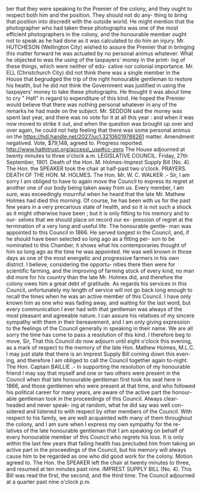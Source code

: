 ber that they were speaking to the Premier of the colony, and they ought to respect both him and the position. They should not do any- thing to bring that position into discredit with the outside world. He might mention that the photographer who had taken these photographs was one of the most efficient photographers in the colony, and the honourable member ought not to speak as he had done as it was calculated to do him an injury. Mr. HUTCHESON (Wellington City) wished to assure the Premier that in bringing this matter forward he was actuated by no personal animus whatever. What he objected to was the using of the taxpayers' money in the print- ing of these things, which were neither of edu- cative nor colonial importance. Mr. ELL (Christchurch City) did not think there was a single member in the House that begrudged the trip of the right honourable gentleman to restore his health, but he did not think the Government was justified in using the taxpayers' money to take these photographs. He thought it was about time to cry " Halt" in regard to expenditure of this kind. He hoped the Premier would believe that there was nothing personal whatever in any of the remarks he had made on the subject. Mr. SEDDON said the money was spent last year, and there was no vote for it at all this year : and when it was now moved to strike it out, and when the question was brought up over and over again, he could not help feeling that there was some personal animus on the https://hdl.handle.net/2027/uc1.32106019788261 matter. Amendment negatived. Vote, $79,148, agreed to. Progress reported. http://www.hathitrust.org/access\_use#cc-zero The House adjourned at twenty minutes to three o'clock a.m. LEGISLATIVE COUNCIL. Friday, 27th September, 1901. Death of the Hon. M. Holmes-Imprest Supply Bill (No. 4). The Hon. the SPEAKER took the chair at half-past two o'clock. PRAYERS. DEATH OF THE HON. M. HOLMES. The Hon. Mr. W. C. WALKER .- Sir, I am sorry I am obliged to have to again move the Council to express its regret at another one of our body being taken away from us. Every member, I am sure, was exceedingly mournful when he heard that the late Mr. Mathew Holmes had died this morning. Of course, he has been with us for the past few years in a very precarious state of health, and so it is not such a shock as it might otherwise have been ; but it is only fitting to his memory and to our- selves that we should place on record our ex- pression of regret at the termination of a very long and useful life. The honourable gentle- man was appointed to this Council in 1866. He served longest in the Council, and, if he should have been selected so long ago as a fitting per- son to be nominated to this Chamber, it shows what his contemporaries thought of him so long ago as the time he was appointed. He was well known in those days as one of the most energetic and progressive farmers in his own district. I believe, considering the opportu- nities there then were for scientific farming, and the improving of farming stock of every kind, no man did more for his country than the late Mr. Holmes did, and therefore the colony owes him a great debt of gratitude. As regards his services in this Council, unfortunately my length of service will not go back long enough to recall the times when he was an active member of this Council. I have only known him as one who was fading away, and waiting for the last word, but every communication I ever had with that gentleman was always of the most pleasant and agreeable nature. I can assure his relatives of my sincere sympathy with them in their bereavement, and I am only giving expression to the feelings of the Council generally in speaking in their name. We are all sorry the time has come to pass a resolution of this kind. I therefore beg to move, Sir, That this Council do now adjourn until eight o'clock this evening, as a mark of respect to the memory of the late Hon. Mathew Holmes, M.L.C. I may just state that there is an Imprest Supply Bill coming down this even- ing, and therefore I am obliged to call the Council together again to-night. The Hon. Captain BAILLIE .- In supporting the resolution of my honourable friend I may say that myself and one or two others were present in the Council when that late honourable gentleman first took his seat here in 1866, and those gentlemen who were present at that time, and who followed his political career for many years, are aware of the active part the honour- able gentleman took in the proceedings of this Council. Always clear-headed and never speak- ing at random, what he did say was well con- sidered and listened to with respect by other members of the Council. With respect to his family, we are well acquainted with many of them throughout the colony, and I am sure when I express my own sympathy for the re- latives of the late honourable gentleman that I am speaking on behalf of every honourable member of this Council who regrets his loss. It is only within the last few years that failing health has precluded him from taking an active part in the proceedings of the Council, but his memory will always cause him to be regarded as one who did good work for the colony. Motion agreed to. The Hon. the SPEAKER left the chair at twenty minutes to three, and resumed at ten minutes past nine. IMPREST SUPPLY BILL (No. 4). This Bill was read the first, the second, and the third time. The Council adjourned at a quarter past nine o'clock p.m. 